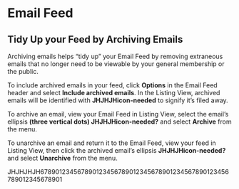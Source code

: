 # Email Feed

## Tidy Up your Feed by Archiving Emails
<div id="tidy-up-your-feed"></div>

Archiving emails helps “tidy up” your Email Feed by removing extraneous
emails that no longer need to be viewable by your general membership or
the public.

To include archived emails in your feed, click **Options** in the Email
Feed header and select **Include archived emails**.
In the Listing View, archived emails will be identified with
**JHJHJHicon-needed** to signify it’s filed away.

To archive an email, view your Email Feed in Listing View, select the
email’s ellipsis **(three vertical dots) JHJHJHicon-needed?** and select
**Archive** from the menu.

To unarchive an email and return it to the Email Feed, view your feed
in Listing View, then click the archived email’s ellipsis
**JHJHJHicon-needed?** and select **Unarchive** from the menu.

JHJHJHJH678901234567890123456789012345678901234567890123456789012345678901
